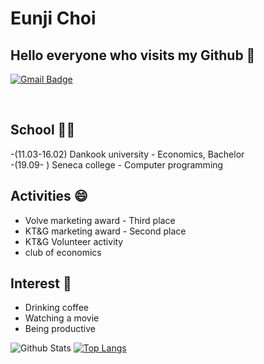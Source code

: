 # Eunji Choi
## Hello everyone who visits my Github 👋



[![Gmail Badge](https://img.shields.io/badge/Gmail-d14836?style=flat-square&logo=Gmail&logoColor=white&link=mailto:chldmswnl12@gmail.com)](mailto:chldmswnl12@gmail.com)

<br>

## School 🤹‍♀️
-(11.03-16.02) Dankook university - Economics, Bachelor <br>
-(19.09- ) Seneca college - Computer programming

## Activities 😄

- Volve marketing award - Third place
- KT&G marketing award - Second place
- KT&G Volunteer activity 
- club of economics 

## Interest 👀
- Drinking coffee
- Watching a movie
- Being productive

![Github Stats](https://github-readme-stats.vercel.app/api?username=chldmswnl&show_icons=true)
[![Top Langs](https://github-readme-stats.vercel.app/api/top-langs/?username=chldmswnl&hide=javascript,html)](https://github.com/anuraghazra/github-readme-stats)

<!--
**chldmswnl/chldmswnl** is a ✨ _special_ ✨ repository because its `README.md` (this file) appears on your GitHub profile.

Here are some ideas to get you started:

- 🔭 I’m currently working on ...
- 🌱 I’m currently learning ...
- 👯 I’m looking to collaborate on ...
- 🤔 I’m looking for help with ...
- 💬 Ask me about ...
- 📫 How to reach me: ...
- 😄 Pronouns: ...
- ⚡ Fun fact: ...
-->
